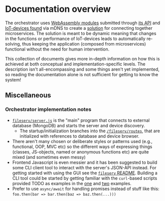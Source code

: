 # Documentation overview
The orchestrator uses [WebAssembly modules](/docs/modules.md) submitted through
[its API](/docs/orchestrator/api.yml) and [IoT-devices
found](/docs/orchestrator/discovery.md) via mDNS to create a
[solution](/docs/orchestrator/deployment.md) for connecting together
microservices. The solution is meant to be dynamic meaning that changes in the
functions or performance of IoT-devices leads to automatically re-solving, thus
keeping the application (composed from microservices) functional without the
need for human intervention.

This collection of documents gives more in-depth information on how this is
achieved at both conceptual and implementation-specific levels. The description
isn't all-encompassing and some things aren't yet implemented, so reading the
documentation alone is not sufficient for getting to know the system!

## Miscellaneous
### Orchestrator implementation notes
- [`fileserv/server.js`](fileserv/server.js) is the "main" program that connects
  to external database (MongoDB) and starts the server and device discovery.
  - The startup/initialization branches into the [`/fileserv/routes`](/fileserv/routes), that are initialized
    with references to database and device browser.
- There aren't many chosen or deliberate styles or patterns used (e.g., functional, OOP, MVC etc)
  so the different ways of expressing things (classes, JS-objects, named or anonymous functions etc)
  are quite mixed (and sometimes even messy)
- Frontend Javascript is even messier and it has been suggested to build some CLI client tool
  to interact with the server's JSON-API instead. For getting started with using the GUI see the [`fileserv` README](/fileserv/README.md). Building a CLI tool could be started by getting familiar
  with the `curl`-based scripts provided TODO as examples in the [one](/example/datalist) and [two](/example/fibo-store) examples.
- Prefer to use `async/await` for handling promises instead of stuff like this: `foo.then(bar => bar.then(baz => baz.then(...)))`
